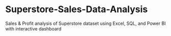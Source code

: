 # Superstore-Sales-Data-Analysis
Sales &amp; Profit analysis of Superstore dataset using Excel, SQL, and Power BI with interactive dashboard

